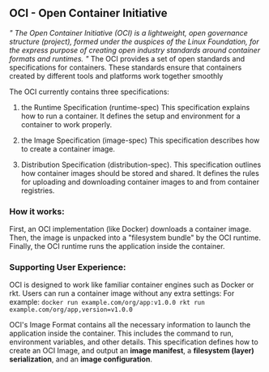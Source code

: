 ## OCI - Open Container Initiative
_" The Open Container Initiative (OCI) is a lightweight, open governance structure (project), formed under the auspices of the Linux Foundation, for the express purpose of creating open industry standards around container formats and runtimes. "_
The OCI provides a set of open standards and specifications for containers. These standards ensure that containers created by different tools and platforms work together smoothly

The OCI currently contains three specifications: 
1. the Runtime Specification (runtime-spec)
   This specification explains how to run a container. It defines the setup and environment for a container to work properly.
   
2. the Image Specification (image-spec)
   This specification describes how to create a container image.
  
3. Distribution Specification (distribution-spec).
   This specification outlines how container images should be stored and shared. It defines the rules for uploading and downloading container images to and from
   container registries.

### How it works:

First, an OCI implementation (like Docker) downloads a container image.
Then, the image is unpacked into a "filesystem bundle" by the OCI runtime.
Finally, the OCI runtime runs the application inside the container.

### Supporting User Experience:
OCI is designed to work like familiar container engines such as Docker or rkt. Users can run a container image without any extra settings:
For example:
`docker run example.com/org/app:v1.0.0
rkt run example.com/org/app,version=v1.0.0`

OCI's Image Format contains all the necessary information to launch the application inside the container. This includes the command to run, environment variables, and other details.  This specification defines how to create an OCI Image, and output an **image manifest**, a **filesystem (layer) serialization**, and an **image configuration**.
